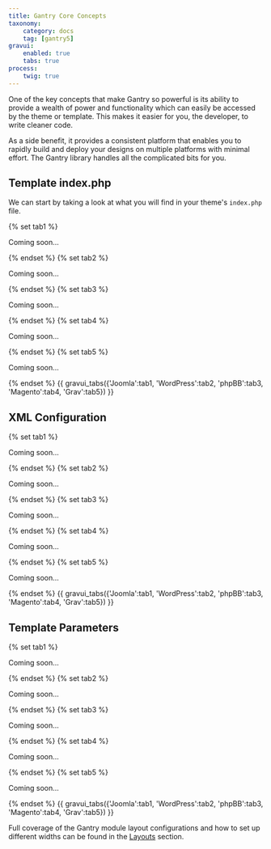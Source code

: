 ```yaml
---
title: Gantry Core Concepts
taxonomy:
    category: docs
    tag: [gantry5]
gravui:
    enabled: true
    tabs: true
process:
    twig: true
---
```


One of the key concepts that make Gantry so powerful is its ability to provide a wealth of power and functionality which can easily be accessed by the theme or template. This makes it easier for you, the developer, to write cleaner code. 

As a side benefit, it provides a consistent platform that enables you to rapidly build and deploy your designs on multiple platforms with minimal effort. The Gantry library handles all the complicated bits for you.

Template index.php
------------------

We can start by taking a look at what you will find in your theme's `index.php` file.

{% set tab1 %}

Coming soon...

{% endset %}
{% set tab2 %}

Coming soon...

{% endset %}
{% set tab3 %}

Coming soon...

{% endset %}
{% set tab4 %}

Coming soon... 

{% endset %}
{% set tab5 %}

Coming soon...

{% endset %}
{{ gravui_tabs({'Joomla':tab1, 'WordPress':tab2, 'phpBB':tab3, 'Magento':tab4, 'Grav':tab5}) }}


XML Configuration
-----------------

{% set tab1 %}

Coming soon...

{% endset %}
{% set tab2 %}

Coming soon...

{% endset %}
{% set tab3 %}

Coming soon...

{% endset %}
{% set tab4 %}

Coming soon... 

{% endset %}
{% set tab5 %}

Coming soon...

{% endset %}
{{ gravui_tabs({'Joomla':tab1, 'WordPress':tab2, 'phpBB':tab3, 'Magento':tab4, 'Grav':tab5}) }}

Template Parameters
-------------------

{% set tab1 %}

Coming soon...

{% endset %}
{% set tab2 %}

Coming soon...

{% endset %}
{% set tab3 %}

Coming soon...

{% endset %}
{% set tab4 %}

Coming soon... 

{% endset %}
{% set tab5 %}

Coming soon...

{% endset %}
{{ gravui_tabs({'Joomla':tab1, 'WordPress':tab2, 'phpBB':tab3, 'Magento':tab4, 'Grav':tab5}) }}

Full coverage of the Gantry module layout configurations and how to set up different widths can be found in the [Layouts](../configure/layouts.md) section.

